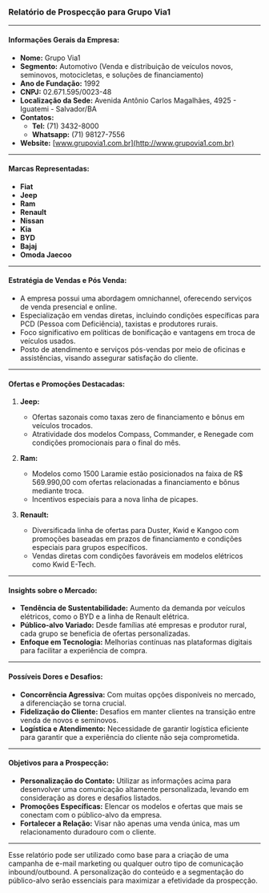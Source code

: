 ### Relatório de Prospecção para Grupo Via1

---

#### **Informações Gerais da Empresa:**

- **Nome:** Grupo Via1
- **Segmento:** Automotivo (Venda e distribuição de veículos novos, seminovos, motocicletas, e soluções de financiamento)
- **Ano de Fundação:** 1992
- **CNPJ:** 02.671.595/0023-48
- **Localização da Sede:** Avenida Antônio Carlos Magalhães, 4925 - Iguatemi - Salvador/BA
- **Contatos:**
  - **Tel:** (71) 3432-8000
  - **Whatsapp:** (71) 98127-7556
- **Website:** [www.grupovia1.com.br](http://www.grupovia1.com.br)

---

#### **Marcas Representadas:**

- **Fiat**
- **Jeep**
- **Ram**
- **Renault**
- **Nissan**
- **Kia**
- **BYD**
- **Bajaj**
- **Omoda Jaecoo** 

---

#### **Estratégia de Vendas e Pós Venda:**

- A empresa possui uma abordagem omnichannel, oferecendo serviços de venda presencial e online.
- Especialização em vendas diretas, incluindo condições específicas para PCD (Pessoa com Deficiência), taxistas e produtores rurais.
- Foco significativo em políticas de bonificação e vantagens em troca de veículos usados.
- Posto de atendimento e serviços pós-vendas por meio de oficinas e assistências, visando assegurar satisfação do cliente.

---

#### **Ofertas e Promoções Destacadas:**

1. **Jeep:**
   - Ofertas sazonais como taxas zero de financiamento e bônus em veículos trocados.
   - Atratividade dos modelos Compass, Commander, e Renegade com condições promocionais para o final do mês.

2. **Ram:**
   - Modelos como 1500 Laramie estão posicionados na faixa de R$ 569.990,00 com ofertas relacionadas a financiamento e bônus mediante troca.
   - Incentivos especiais para a nova linha de picapes.

3. **Renault:**
   - Diversificada linha de ofertas para Duster, Kwid e Kangoo com promoções baseadas em prazos de financiamento e condições especiais para grupos específicos.
   - Vendas diretas com condições favoráveis em modelos elétricos como Kwid E-Tech.

---

#### **Insights sobre o Mercado:**
- **Tendência de Sustentabilidade:** Aumento da demanda por veículos elétricos, como o BYD e a linha de Renault elétrica.
- **Público-alvo Variado:** Desde famílias até empresas e produtor rural, cada grupo se beneficia de ofertas personalizadas.
- **Enfoque em Tecnologia:** Melhorias contínuas nas plataformas digitais para facilitar a experiência de compra.

---

#### **Possíveis Dores e Desafios:**
- **Concorrência Agressiva:** Com muitas opções disponíveis no mercado, a diferenciação se torna crucial.
- **Fidelização do Cliente:** Desafios em manter clientes na transição entre venda de novos e seminovos.
- **Logística e Atendimento:** Necessidade de garantir logística eficiente para garantir que a experiência do cliente não seja comprometida.

---

#### **Objetivos para a Prospecção:**
- **Personalização do Contato:** Utilizar as informações acima para desenvolver uma comunicação altamente personalizada, levando em consideração as dores e desafios listados.
- **Promoções Específicas:** Elencar os modelos e ofertas que mais se conectam com o público-alvo da empresa.
- **Fortalecer a Relação:** Visar não apenas uma venda única, mas um relacionamento duradouro com o cliente.

---

Esse relatório pode ser utilizado como base para a criação de uma campanha de e-mail marketing ou qualquer outro tipo de comunicação inbound/outbound. A personalização do conteúdo e a segmentação do público-alvo serão essenciais para maximizar a efetividade da prospecção.